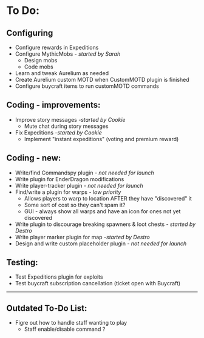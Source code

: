 # To Do:

## Configuring
- Configure rewards in Expeditions
- Configure MythicMobs _- started by Sarah_
    - Design mobs
    - Code mobs
- Learn and tweak Aurelium as needed
- Create Aurelium custom MOTD when CustomMOTD plugin is finished
- Configure buycraft items to run customMOTD commands

## Coding - improvements:

- Improve story messages _-started by Cookie_
    - Mute chat during story messages
- Fix Expeditions _-started by Cookie_
    - Implement "instant expeditions" (voting and premium reward)

## Coding - new:
- Write/find Commandspy plugin _- not needed for launch_
- Write plugin for EnderDragon modifications
- Write player-tracker plugin _- not needed for launch_
- Find/write a plugin for warps _- low priority_
    - Allows players to warp to location AFTER they have "discovered" it
    - Some sort of cost so they can't spam it?
    - GUI - always show all warps and have an icon for ones not yet discovered
- Write plugin to discourage breaking spawners & loot chests _- started by Destro_
- Write player marker plugin for map _-started by Destro_
- Design and write custom placeholder plugin _- not needed for launch_
 
## Testing:

- Test Expeditions plugin for exploits
- Test buycraft subscription cancellation (ticket open with Buycraft)

--------------------


## Outdated To-Do List:

- Figre out how to handle staff wanting to play
    - Staff enable/disable command ? 
